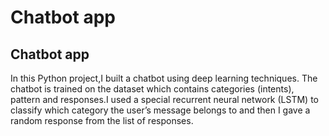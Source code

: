 # Chatbot app
Chatbot app
-----------
In this Python project,I built a chatbot using deep learning techniques. The chatbot is trained on the dataset which contains categories (intents), pattern and responses.I used a special recurrent neural network (LSTM) to classify which category the user’s message belongs to and then I gave a random response from the list of responses.
